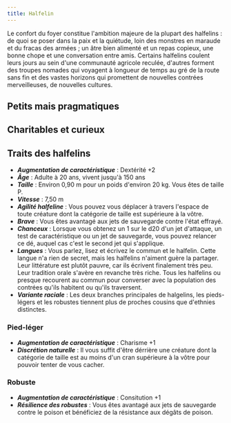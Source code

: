 ```yaml
---
title: Halfelin
---
```

Le confort du foyer constitue l'ambition majeure de la plupart des halfelins : de quoi se poser dans la paix et la quiétude, loin des monstres en maraude et du fracas des armées ; un âtre bien alimenté et un repas copieux, une bonne chope et une conversation entre amis. Certains halfelins coulent leurs jours au sein d'une communauté agricole reculée, d'autres forment des troupes nomades qui voyagent à longueur de temps au gré de la route sans fin et des vastes horizons qui promettent de nouvelles contrées merveilleuses, de nouvelles cultures.

## Petits mais pragmatiques

## Charitables et curieux

##  Traits des halfelins
- ***Augmentation de caractéristique*** : Dextérité +2
- ***Âge*** : Adulte à 20 ans, vivent jusqu'à 150 ans
- ***Taille*** : Environ 0,90 m pour un poids d'environ 20 kg. Vous êtes de taille P.
- ***Vitesse*** : 7,50 m
- ***Agilité halfeline*** : Vous pouvez vous déplacer à travers l'espace de toute créature dont la catégorie de taille est supérieure à la vôtre.
- ***Brave*** : Vous êtes avantagé aux jets de sauvegarde contre l'état effrayé.
- ***Chanceux*** : Lorsque vous obtenez un 1 sur le d20 d'un jet d'attaque, un test de caractéristique ou un jet de sauvegarde, vous pouvez relancer ce dé, auquel cas c'est le second jet qui s'applique.
- ***Langues*** : Vous parlez, lisez et écrivez le commun et le halfelin. Cette langue n'a rien de secret, mais les halfelins n'aiment guère la partager. Leur littérature est plutôt pauvre, car ils écrivent finalement très peu. Leur tradition orale s'avère en revanche très riche. Tous les halfelins ou presque recourent au commun pour converser avec la population des contrées qu'ils habitent ou qu'ils traversent.
- ***Variante raciale*** : Les deux branches principales de halgelins, les pieds-légers et les robustes tiennent plus de proches cousins que d'ethnies distinctes.

### Pied-léger
- ***Augmentation de caractéristique*** : Charisme +1
- ***Discrétion naturelle*** : Il vous suffit d'être dérrière une créature dont la catégorie de taille est au moins d'un cran supérieure à la vôtre pour pouvoir tenter de vous cacher.

### Robuste
- ***Augmentation de caractéristique*** : Consitution +1
- ***Résilience des robustes*** : Vous êtes avantagé aux jets de sauvegarde contre le poison et bénéficiez de la résistance aux dégâts de poison.